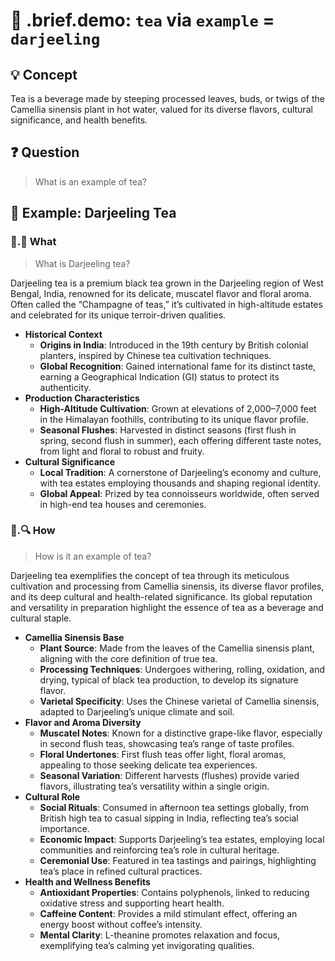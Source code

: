 # 🧩 .brief.demo: `tea` via `example` = `darjeeling`

## 💡 Concept

Tea is a beverage made by steeping processed leaves, buds, or twigs of the Camellia sinensis plant in hot water, valued for its diverse flavors, cultural significance, and health benefits.

## ❓ Question

> What is an example of tea?

## 📌 Example: Darjeeling Tea

### 📌.📖 What

> What is Darjeeling tea?

Darjeeling tea is a premium black tea grown in the Darjeeling region of West Bengal, India, renowned for its delicate, muscatel flavor and floral aroma. Often called the “Champagne of teas,” it’s cultivated in high-altitude estates and celebrated for its unique terroir-driven qualities.

- **Historical Context**
  - **Origins in India**: Introduced in the 19th century by British colonial planters, inspired by Chinese tea cultivation techniques.
  - **Global Recognition**: Gained international fame for its distinct taste, earning a Geographical Indication (GI) status to protect its authenticity.
- **Production Characteristics**
  - **High-Altitude Cultivation**: Grown at elevations of 2,000–7,000 feet in the Himalayan foothills, contributing to its unique flavor profile.
  - **Seasonal Flushes**: Harvested in distinct seasons (first flush in spring, second flush in summer), each offering different taste notes, from light and floral to robust and fruity.
- **Cultural Significance**
  - **Local Tradition**: A cornerstone of Darjeeling’s economy and culture, with tea estates employing thousands and shaping regional identity.
  - **Global Appeal**: Prized by tea connoisseurs worldwide, often served in high-end tea houses and ceremonies.

### 📌.🔍 How

> How is it an example of tea?

Darjeeling tea exemplifies the concept of tea through its meticulous cultivation and processing from Camellia sinensis, its diverse flavor profiles, and its deep cultural and health-related significance. Its global reputation and versatility in preparation highlight the essence of tea as a beverage and cultural staple.

- **Camellia Sinensis Base**
  - **Plant Source**: Made from the leaves of the Camellia sinensis plant, aligning with the core definition of true tea.
  - **Processing Techniques**: Undergoes withering, rolling, oxidation, and drying, typical of black tea production, to develop its signature flavor.
  - **Varietal Specificity**: Uses the Chinese varietal of Camellia sinensis, adapted to Darjeeling’s unique climate and soil.
- **Flavor and Aroma Diversity**
  - **Muscatel Notes**: Known for a distinctive grape-like flavor, especially in second flush teas, showcasing tea’s range of taste profiles.
  - **Floral Undertones**: First flush teas offer light, floral aromas, appealing to those seeking delicate tea experiences.
  - **Seasonal Variation**: Different harvests (flushes) provide varied flavors, illustrating tea’s versatility within a single origin.
- **Cultural Role**
  - **Social Rituals**: Consumed in afternoon tea settings globally, from British high tea to casual sipping in India, reflecting tea’s social importance.
  - **Economic Impact**: Supports Darjeeling’s tea estates, employing local communities and reinforcing tea’s role in cultural heritage.
  - **Ceremonial Use**: Featured in tea tastings and pairings, highlighting tea’s place in refined cultural practices.
- **Health and Wellness Benefits**
  - **Antioxidant Properties**: Contains polyphenols, linked to reducing oxidative stress and supporting heart health.
  - **Caffeine Content**: Provides a mild stimulant effect, offering an energy boost without coffee’s intensity.
  - **Mental Clarity**: L-theanine promotes relaxation and focus, exemplifying tea’s calming yet invigorating qualities.

